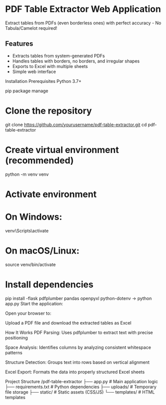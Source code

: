 # PDF Table Extractor Web Application

Extract tables from PDFs (even borderless ones) with perfect accuracy - No Tabula/Camelot required!


## Features

- Extracts tables from system-generated PDFs
- Handles tables with borders, no borders, and irregular shapes
- Exports to Excel with multiple sheets
- Simple web interface

Installation
Prerequisites
Python 3.7+

pip package manage
# Clone the repository
git clone https://github.com/yourusername/pdf-table-extractor.git
cd pdf-table-extractor

# Create virtual environment (recommended)
python -m venv venv

# Activate environment
# On Windows:
venv\Scripts\activate
# On macOS/Linux:
source venv/bin/activate

# Install dependencies
pip install -flask
pdfplumber
pandas
openpyxl
python-dotenv
-> python app.py
Start the application:

Open your browser to:

Upload a PDF file and download the extracted tables as Excel

How It Works
PDF Parsing: Uses pdfplumber to extract text with precise positioning

Space Analysis: Identifies columns by analyzing consistent whitespace patterns

Structure Detection: Groups text into rows based on vertical alignment

Excel Export: Formats the data into properly structured Excel sheets


Project Structure
/pdf-table-extractor
├── app.py              # Main application logic
├── requirements.txt    # Python dependencies
├── uploads/            # Temporary file storage
├── static/             # Static assets (CSS/JS)
└── templates/          # HTML templates